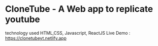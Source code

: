 # CloneTube - A Web app to replicate youtube
technology used HTML,CSS, Javascript, ReactJS
Live Demo : https://clonetubeyt.netlify.app
